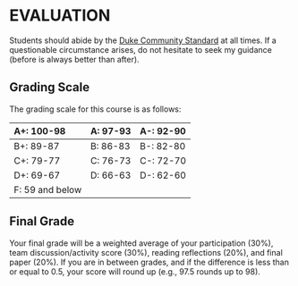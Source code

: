 # EVALUATION

Students should abide by the [Duke Community Standard](http://studentaffairs.duke.edu/conduct/about-us/duke-community-standard) at all times. If a questionable circumstance arises, do not hesitate to seek my guidance (before is always better than after).

## Grading Scale

The grading scale for this course is as follows:

A+: 100-98 | A: 97-93 | A-: 92-90  
| :--- | :--- | :--- |
B+: 89-87 | B: 86-83 | B-: 82-80
C+: 79-77 | C: 76-73 | C-: 72-70  
D+: 69-67 | D: 66-63 | D-: 62-60  
F: 59 and below | | |

## Final Grade

Your final grade will be a weighted average of your participation (30%), team discussion/activity score (30%), reading reflections (20%), and final paper (20%). If you are in between grades, and if the difference is less than or equal to 0.5, your score will round up (e.g., 97.5 rounds up to 98).
